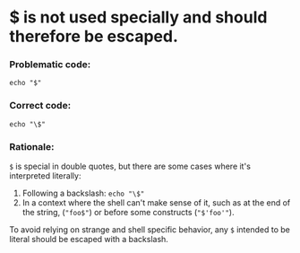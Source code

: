 # $ is not used specially and should therefore be escaped.

### Problematic code:

    echo "$"

### Correct code:

    echo "\$"

### Rationale:
`$` is special in double quotes, but there are some cases where it's interpreted literally:

1. Following a backslash: `echo "\$"`
2. In a context where the shell can't make sense of it, such as at the end of the string, (`"foo$"`) or before some constructs (`"$'foo'"`). 

To avoid relying on strange and shell specific behavior, any `$` intended to be literal should be escaped with a backslash.
